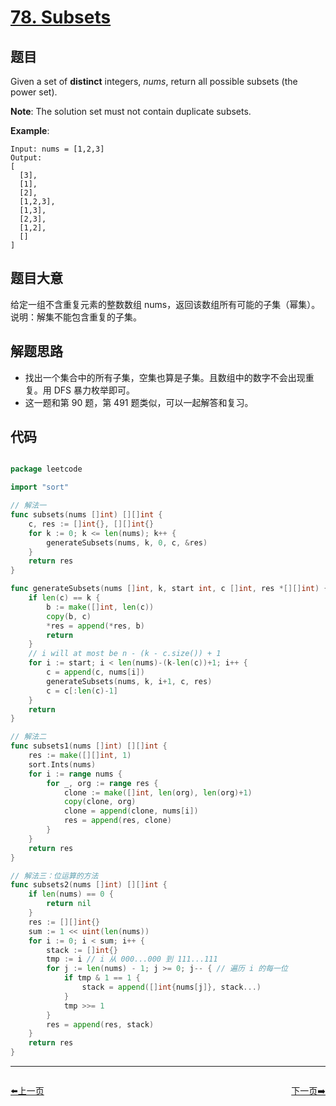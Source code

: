 # [78. Subsets](https://leetcode.com/problems/subsets/)


## 题目

Given a set of **distinct** integers, *nums*, return all possible subsets (the power set).

**Note**: The solution set must not contain duplicate subsets.

**Example**:

    Input: nums = [1,2,3]
    Output:
    [
      [3],
      [1],
      [2],
      [1,2,3],
      [1,3],
      [2,3],
      [1,2],
      []
    ]


## 题目大意

给定一组不含重复元素的整数数组 nums，返回该数组所有可能的子集（幂集）。说明：解集不能包含重复的子集。


## 解题思路

- 找出一个集合中的所有子集，空集也算是子集。且数组中的数字不会出现重复。用 DFS 暴力枚举即可。
- 这一题和第 90 题，第 491 题类似，可以一起解答和复习。

## 代码

```go

package leetcode

import "sort"

// 解法一
func subsets(nums []int) [][]int {
	c, res := []int{}, [][]int{}
	for k := 0; k <= len(nums); k++ {
		generateSubsets(nums, k, 0, c, &res)
	}
	return res
}

func generateSubsets(nums []int, k, start int, c []int, res *[][]int) {
	if len(c) == k {
		b := make([]int, len(c))
		copy(b, c)
		*res = append(*res, b)
		return
	}
	// i will at most be n - (k - c.size()) + 1
	for i := start; i < len(nums)-(k-len(c))+1; i++ {
		c = append(c, nums[i])
		generateSubsets(nums, k, i+1, c, res)
		c = c[:len(c)-1]
	}
	return
}

// 解法二
func subsets1(nums []int) [][]int {
	res := make([][]int, 1)
	sort.Ints(nums)
	for i := range nums {
		for _, org := range res {
			clone := make([]int, len(org), len(org)+1)
			copy(clone, org)
			clone = append(clone, nums[i])
			res = append(res, clone)
		}
	}
	return res
}

// 解法三：位运算的方法
func subsets2(nums []int) [][]int {
	if len(nums) == 0 {
		return nil
	}
	res := [][]int{}
	sum := 1 << uint(len(nums))
	for i := 0; i < sum; i++ {
		stack := []int{}
		tmp := i // i 从 000...000 到 111...111
		for j := len(nums) - 1; j >= 0; j-- { // 遍历 i 的每一位
			if tmp & 1 == 1 {
				stack = append([]int{nums[j]}, stack...)
			}
			tmp >>= 1
		}
		res = append(res, stack)
	}
	return res
}

```


----------------------------------------------
<div style="display: flex;justify-content: space-between;align-items: center;">
<p><a href="https://books.halfrost.com/leetcode/ChapterFour/0077.Combinations/">⬅️上一页</a></p>
<p><a href="https://books.halfrost.com/leetcode/ChapterFour/0079.Word-Search/">下一页➡️</a></p>
</div>
